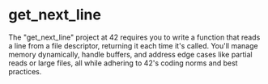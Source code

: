 # get_next_line
The "get_next_line" project at 42 requires you to write a function that reads a line from a file descriptor, returning it each time it's called. You'll manage memory dynamically, handle buffers, and address edge cases like partial reads or large files, all while adhering to 42's coding norms and best practices.
